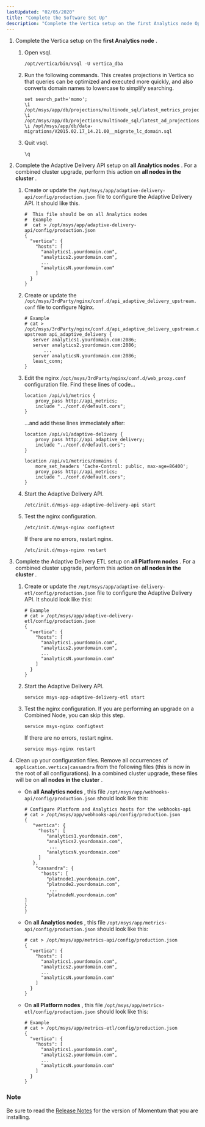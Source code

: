 ```yaml
---
lastUpdated: "02/05/2020"
title: "Complete the Software Set Up"
description: "Complete the Vertica setup on the first Analytics node Open vsql Run the following commands This creates projections in Vertica so that queries can be optimized and executed more quickly and also converts domain names to lowercase to simplify searching Quit vsql Complete the Adaptive Delivery API setup on all..."
---
```


1.  Complete the Vertica setup on the **first Analytics node** .

    1.  Open vsql.

        `/opt/vertica/bin/vsql -U vertica_dba`
    2.  Run the following commands. This creates projections in Vertica so that queries can be optimized and executed more quickly, and also converts domain names to lowercase to simplify searching.

        ```
        set search_path='momo';
        \i /opt/msys/app/db/projections/multinode_sql/latest_metrics_projection.sql
        \i /opt/msys/app/db/projections/multinode_sql/latest_ad_projections.sql
        \i /opt/msys/app/db/data-migrations/V2015.02.17_14.21.00__migrate_lc_domain.sql
        ```

    3.  Quit vsql.

        `\q`

2.  Complete the Adaptive Delivery API setup on **all Analytics nodes** . For a combined cluster upgrade, perform this action on **all nodes in the cluster** .

    1.  Create or update the `/opt/msys/app/adaptive-delivery-api/config/production.json` file to configure the Adaptive Delivery API. It should like this.

        ```
        #  This file should be on all Analytics nodes
        #  Example
        #  cat > /opt/msys/app/adaptive-delivery-api/config/production.json
        {
          "vertica": {
            "hosts": [
              "analytics1.yourdomain.com",
              "analytics2.yourdomain.com",
              ...
              "analyticsN.yourdomain.com"      
            ]
          }
        }
        ```

    2.  Create or update the `/opt/msys/3rdParty/nginx/conf.d/api_adaptive_delivery_upstream.conf` file to configure Nginx.

        ```
        # Example
        # cat > /opt/msys/3rdParty/nginx/conf.d/api_adaptive_delivery_upstream.conf
        upstream api_adaptive_delivery {
           server analytics1.yourdomain.com:2086;
           server analytics2.yourdomain.com:2086;
               ...
           server analyticsN.yourdomain.com:2086;
           least_conn;
        }
        ```

    3.  Edit the nginx `/opt/msys/3rdParty/nginx/conf.d/web_proxy.conf` configuration file. Find these lines of code...

        ```
        location /api/v1/metrics {
            proxy_pass http://api_metrics;
            include "../conf.d/default.cors";
        }
        ```

        ...and add these lines immediately after:

        ```
        location /api/v1/adaptive-delivery {
            proxy_pass http://api_adaptive_delivery;
            include "../conf.d/default.cors";
        }

        location /api/v1/metrics/domains {
            more_set_headers 'Cache-Control: public, max-age=86400';
            proxy_pass http://api_metrics;
            include "../conf.d/default.cors";
        }
        ```

    4.  Start the Adaptive Delivery API.

        `/etc/init.d/msys-app-adaptive-delivery-api start`
    5.  Test the nginx configuration.

        `/etc/init.d/msys-nginx configtest`

        If there are no errors, restart nginx.

        `/etc/init.d/msys-nginx restart`

3.  Complete the Adaptive Delivery ETL setup on **all Platform nodes** . For a combined cluster upgrade, perform this action on **all nodes in the cluster** .

    1.  Create or update the `/opt/msys/app/adaptive-delivery-etl/config/production.json` file to configure the Adaptive Delivery API. It should look like this:

        ```
        # Example
        # cat > /opt/msys/app/adaptive-delivery-etl/config/production.json
        {
          "vertica": {
            "hosts": [
              "analytics1.yourdomain.com",
              "analytics2.yourdomain.com",
              ...
              "analyticsN.yourdomain.com"      
            ]
          }
        }
        ```

    2.  Start the Adaptive Delivery API.

        `service msys-app-adaptive-delivery-etl start`
    3.  Test the nginx configuration. If you are performing an upgrade on a Combined Node, you can skip this step.

        `service msys-nginx configtest`

        If there are no errors, restart nginx.

        `service msys-nginx restart`

4.  Clean up your configuration files. Remove all occurrences of `application.vertica|cassandra` from the following files (this is now in the root of all configurations). In a combined cluster upgrade, these files will be on **all nodes in the cluster** .

    *   On **all Analytics nodes** , this file `/opt/msys/app/webhooks-api/config/production.json` should look like this:

        ```
        # Configure Platform and Analytics hosts for the webhooks-api
        # cat > /opt/msys/app/webhooks-api/config/production.json
        {
           "vertica": {
             "hosts": [
                "analytics1.yourdomain.com",
                "analytics2.yourdomain.com", 
                 ...
                "analyticsN.yourdomain.com"
             ]
           },
            "cassandra": {
              "hosts": [
                "platnode1.yourdomain.com",
                "platnode2.yourdomain.com",
                 ...
                "platnodeN.yourdomain.com"
        ]
        }
        }
        ```

    *   On **all Analytics nodes** , this file `/opt/msys/app/metrics-api/config/production.json` should look like this:

        ```
        # cat > /opt/msys/app/metrics-api/config/production.json
        {
          "vertica": {
            "hosts": [
              "analytics1.yourdomain.com",
              "analytics2.yourdomain.com",
              ...
              "analyticsN.yourdomain.com"      
            ]
          }
        }
        ```

    *   On **all Platform nodes** , this file `/opt/msys/app/metrics-etl/config/production.json` should look like this:

        ```
        # Example
        # cat > /opt/msys/app/metrics-etl/config/production.json
        {
          "vertica": {
            "hosts": [
              "analytics1.yourdomain.com",
              "analytics2.yourdomain.com",
              ...
              "analyticsN.yourdomain.com"      
            ]
          }
        }
        ```

### Note

Be sure to read the [Release Notes](https://support.messagesystems.com/start.php) for the version of Momentum that you are installing.